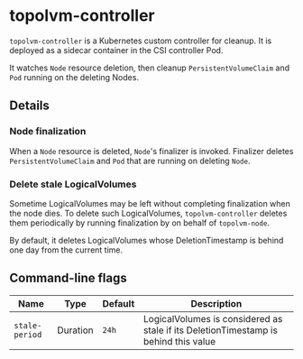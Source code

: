 topolvm-controller
==================

`topolvm-controller` is a Kubernetes custom controller for cleanup.
It is deployed as a sidecar container in the CSI controller Pod.

It watches `Node` resource deletion, then cleanup `PersistentVolumeClaim` and `Pod`
running on the deleting Nodes.

Details
-------

### Node finalization

When a `Node` resource is deleted, `Node`'s finalizer is invoked.
Finalizer deletes `PersistentVolumeClaim` and `Pod` that are running on deleting `Node`.

### Delete stale LogicalVolumes

Sometime LogicalVolumes may be left without completing finalization when the node dies.
To delete such LogicalVolumes, `topolvm-controller` deletes them periodically by running
finalization by on behalf of `topolvm-node`.

By default, it deletes LogicalVolumes whose DeletionTimestamp is behind one day from the current time.

Command-line flags
------------------

| Name           | Type     | Default | Description                                                                         |
| -------------- | -------- | ------- | ----------------------------------------------------------------------------------- |
| `stale-period` | Duration | `24h`   | LogicalVolumes is considered as stale if its DeletionTimestamp is behind this value |
